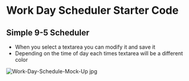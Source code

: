 # Work Day Scheduler Starter Code

## Simple 9-5 Scheduler
* When you select a textarea you can modify it and save it
* Depending on the time of day each times textarea will be a different color

![Work-Day-Schedule-Mock-Up jpg](https://user-images.githubusercontent.com/93648326/147434969-70c2f28d-8c10-47b8-a180-a3e3dafb6ae7.png)
